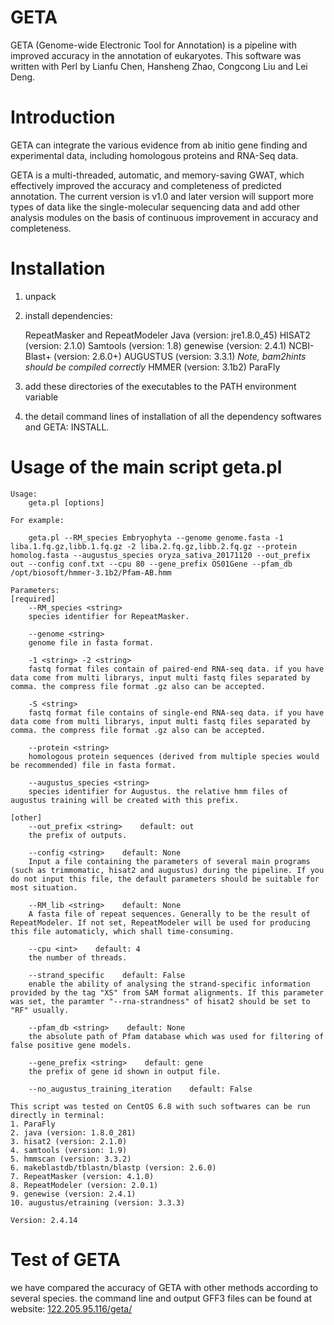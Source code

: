 GETA
============
GETA (Genome-wide Electronic Tool for Annotation) is a pipeline with improved accuracy in the annotation of eukaryotes. This software was written with Perl by Lianfu Chen, Hansheng Zhao, Congcong Liu and Lei Deng.

Introduction
============
GETA can integrate the various evidence from ab initio gene finding and experimental data, including homologous proteins and RNA-Seq data.

GETA is a multi-threaded, automatic, and memory-saving GWAT, which effectively improved the accuracy and completeness of predicted annotation. The current version is v1.0 and later version will support more types of data like the single-molecular sequencing data and add other analysis modules on the basis of continuous improvement in accuracy and completeness.

Installation
============
1. unpack

2. install dependencies:

    RepeatMasker and RepeatModeler
    Java (version: jre1.8.0_45)
    HISAT2 (version: 2.1.0)
    Samtools (version: 1.8)
    genewise (version: 2.4.1)
    NCBI-Blast+ (version: 2.6.0+)
    AUGUSTUS (version: 3.3.1) *Note, bam2hints should be compiled correctly*
    HMMER (version: 3.1b2)
    ParaFly

3. add these directories of the executables to the PATH environment variable

4. the detail command lines of installation of all the dependency softwares and GETA: INSTALL.

Usage of the main script geta.pl
=================
    Usage:
        geta.pl [options]

    For example:

        geta.pl --RM_species Embryophyta --genome genome.fasta -1 liba.1.fq.gz,libb.1.fq.gz -2 liba.2.fq.gz,libb.2.fq.gz --protein homolog.fasta --augustus_species oryza_sativa_20171120 --out_prefix out --config conf.txt --cpu 80 --gene_prefix OS01Gene --pfam_db /opt/biosoft/hmmer-3.1b2/Pfam-AB.hmm

    Parameters:
    [required]
        --RM_species <string>
        species identifier for RepeatMasker.

        --genome <string>
        genome file in fasta format.

        -1 <string> -2 <string>
        fastq format files contain of paired-end RNA-seq data. if you have data come from multi librarys, input multi fastq files separated by comma. the compress file format .gz also can be accepted.

        -S <string>
        fastq format file contains of single-end RNA-seq data. if you have data come from multi librarys, input multi fastq files separated by comma. the compress file format .gz also can be accepted.

        --protein <string>
        homologous protein sequences (derived from multiple species would be recommended) file in fasta format.

        --augustus_species <string>
        species identifier for Augustus. the relative hmm files of augustus training will be created with this prefix.

    [other]
        --out_prefix <string>    default: out
        the prefix of outputs.

        --config <string>    default: None
        Input a file containing the parameters of several main programs (such as trimmomatic, hisat2 and augustus) during the pipeline. If you do not input this file, the default parameters should be suitable for most situation.
    
        --RM_lib <string>    default: None
        A fasta file of repeat sequences. Generally to be the result of RepeatModeler. If not set, RepeatModeler will be used for producing this file automaticly, which shall time-consuming.

        --cpu <int>    default: 4
        the number of threads.

        --strand_specific    default: False
        enable the ability of analysing the strand-specific information provided by the tag "XS" from SAM format alignments. If this parameter was set, the paramter "--rna-strandness" of hisat2 should be set to "RF" usually.

        --pfam_db <string>    default: None
        the absolute path of Pfam database which was used for filtering of false positive gene models.

        --gene_prefix <string>    default: gene
        the prefix of gene id shown in output file.

        --no_augustus_training_iteration    default: False

    This script was tested on CentOS 6.8 with such softwares can be run directly in terminal:
    1. ParaFly
    2. java (version: 1.8.0_281)
    3. hisat2 (version: 2.1.0)
    4. samtools (version: 1.9)
    5. hmmscan (version: 3.3.2)
    6. makeblastdb/tblastn/blastp (version: 2.6.0)
    7. RepeatMasker (version: 4.1.0)
    8. RepeatModeler (version: 2.0.1)
    9. genewise (version: 2.4.1)
    10. augustus/etraining (version: 3.3.3)

    Version: 2.4.14

Test of GETA
============
we have compared the accuracy of GETA with other methods according to several species. the command line and output GFF3 files can be found at website: <a href="http://122.205.95.116/geta/" target="_noblank">122.205.95.116/geta/</a>
